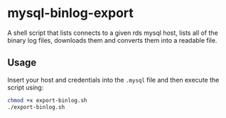 # mysql-binlog-export

A shell script that lists connects to a given rds mysql host, lists all of the binary log files, downloads them and converts them into a readable file.

## Usage
Insert your host and credentials into the `.mysql` file and then execute the script using:

```bash
chmod +x export-binlog.sh
./export-binlog.sh
```
